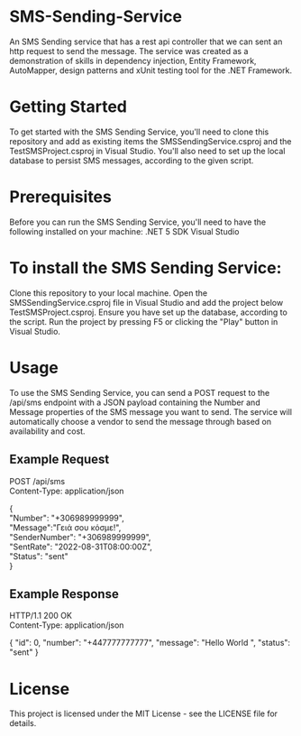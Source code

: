 # SMS-Sending-Service
An SMS Sending service that has a rest api controller that we can sent an http request to send the message. The service was created as a demonstration of skills in dependency injection, Entity Framework, AutoMapper, design patterns and xUnit testing tool for the .NET Framework.

# Getting Started
 
To get started with the SMS Sending Service, you'll need to clone this repository and add as existing items the SMSSendingService.csproj and the TestSMSProject.csproj in Visual Studio. You'll also need to set up the local database to persist SMS messages, according to the given script.
# Prerequisites
 
Before you can run the SMS Sending Service, you'll need to have the following installed on your machine:
.NET 5 SDK
Visual Studio

 
# To install the SMS Sending Service:
Clone this repository to your local machine.
Open the SMSSendingService.csproj file in Visual Studio and add the project below TestSMSProject.csproj.
Ensure you have set up the database, according to the script.
Run the project by pressing F5 or clicking the "Play" button in Visual Studio.
# Usage
 
To use the SMS Sending Service, you can send a POST request to the /api/sms endpoint with a JSON payload containing the Number and Message properties of the SMS message you want to send. The service will automatically choose a vendor to send the message through based on availability and cost.
##  Example Request
 

POST /api/sms  
Content-Type: application/json  
  
{  
  "Number": "+306989999999",  
  "Message":"Γειά σου κόσμε!",  
  "SenderNumber": "+306989999999",  
  "SentRate": "2022-08-31T08:00:00Z",  
  "Status": "sent"  
}  

## Example Response
 

HTTP/1.1 200 OK  
Content-Type: application/json  
  
{
    "id": 0,
    "number": "+447777777777",
    "message": "Hello World  ",
    "status": "sent"
}
 

# License
 
This project is licensed under the MIT License - see the LICENSE file for details.


